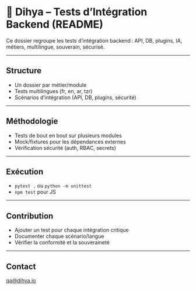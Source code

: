 # 🔗 Dihya – Tests d’Intégration Backend (README)

Ce dossier regroupe les tests d’intégration backend : API, DB, plugins, IA, métiers, multilingue, souverain, sécurisé.

---

## Structure
- Un dossier par métier/module
- Tests multilingues (fr, en, ar, tzr)
- Scénarios d’intégration (API, DB, plugins, sécurité)

---

## Méthodologie
- Tests de bout en bout sur plusieurs modules
- Mock/fixtures pour les dépendances externes
- Vérification sécurité (auth, RBAC, secrets)

---

## Exécution
- `pytest .` ou `python -m unittest`
- `npm test` pour JS

---

## Contribution
- Ajouter un test pour chaque intégration critique
- Documenter chaque scénario/langue
- Vérifier la conformité et la souveraineté

---

## Contact
[qa@dihya.io](mailto:qa@dihya.io)
